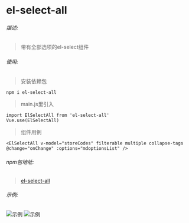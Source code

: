 # el-select-all
###### 描述:
> 带有全部选项的el-select组件

###### 使用:
>安装依赖包

```
npm i el-select-all
```
>main.js里引入

```
import ElSelectAll from 'el-select-all'
Vue.use(ElSelectAll)
```
>组件用例

```
<ElSelectAll v-model="storeCodes" filterable multiple collapse-tags @change="onChange" :options="mdoptionsList" />
```
###### npm包地址:
> [el-select-all](https://www.npmjs.com/package/el-select-all)

###### 示例:
![示例](https://raw.githubusercontent.com/hufei1993/el-select-all/master/src/assets/elselect.png)
![示例](https://raw.githubusercontent.com/hufei1993/el-select-all/master/src/assets/elselect.gif)
